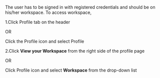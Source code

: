 The user has to be signed in with registered credentials and should be on his/her workspace. 
To access workspace,

1.Click Profile tab on the header

OR

 Click the Profile icon and select Profile
 
2.Click **View your Workspace** from the right side of the profile page

OR

 Click Profile icon and select **Workspace** from the drop-down list

